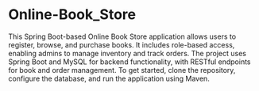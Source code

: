 # Online-Book_Store
This Spring Boot-based Online Book Store application allows users to register, browse, and purchase books. It includes role-based access, enabling admins to manage inventory and track orders. The project uses Spring Boot and MySQL for backend functionality, with RESTful endpoints for book and order management. To get started, clone the repository, configure the database, and run the application using Maven.
